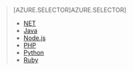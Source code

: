 > [AZURE.SELECTOR]AZURE.SELECTOR]
> 
> * [NET](../articles/service-bus/service-bus-dotnet-how-to-use-topics-subscriptions.md)
> * [Java](../articles/service-bus/service-bus-java-how-to-use-topics-subscriptions.md)
> * [Node.js](../articles/service-bus/service-bus-nodejs-how-to-use-topics-subscriptions.md)
> * [PHP](../articles/service-bus/service-bus-php-how-to-use-topics-subscriptions.md)
> * [Python](../articles/service-bus/service-bus-python-how-to-use-topics-subscriptions.md)
> * [Ruby](../articles/service-bus/service-bus-ruby-how-to-use-topics-subscriptions.md)
> 
> 
